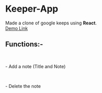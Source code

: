 # Keeper-App

 Made a clone of google keeps using <b>React</b>. 
<br>
<a href="https://keepermp.netlify.app/" >Demo Link</a>

<h2>Functions:-</h2>
<br/>

<p>- Add a note (Title and Note)</p>
<br/>
<p>- Delete the note</p>
